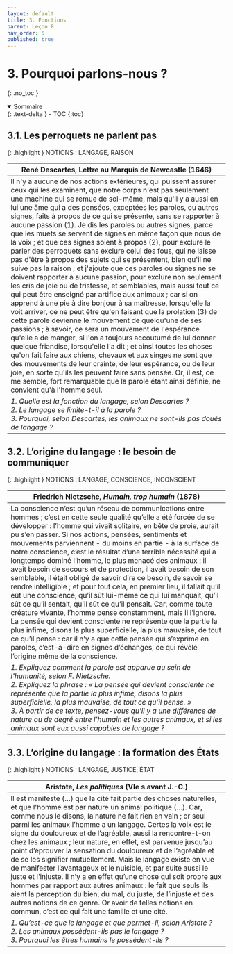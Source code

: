 ```yaml
---
layout: default
title: 3. Fonctions
parent: Leçon 8
nav_order: 5
published: true
---
```


# 3. Pourquoi parlons-nous ?
{: .no_toc }

<details open markdown="block">
  <summary>
    Sommaire
  </summary>
  {: .text-delta }
- TOC
{:toc}
</details>


## 3.1. Les perroquets ne parlent pas

{: .highlight }
NOTIONS : LANGAGE, RAISON


| René Descartes, Lettre au Marquis de Newcastle (1646)  |
| --------------------- |
| Il n'y a aucune de nos actions extérieures, qui puissent assurer ceux qui les examinent, que notre corps n'est pas seulement une machine qui se remue de soi-même, mais qu'il y a aussi en lui une âme qui a des pensées, exceptées les paroles, ou autres signes, faits à propos de ce qui se présente, sans se rapporter à aucune passion (1). Je dis les paroles ou autres signes, parce que les muets se servent de signes en même façon que nous de la voix ; et que ces signes soient à propos (2), pour exclure le parler des perroquets sans exclure celui des fous, qui ne laisse pas d'être à propos des sujets qui se présentent, bien qu'il ne suive pas la raison ; et j'ajoute que ces paroles ou signes ne se doivent rapporter à aucune passion, pour exclure non seulement les cris de joie ou de tristesse, et semblables, mais aussi tout ce qui peut être enseigné par artifice aux animaux ; car si on apprend à une pie à dire bonjour à sa maîtresse, lorsqu'elle la voit arriver, ce ne peut être qu'en faisant que la prolation (3) de cette parole devienne le mouvement de quelqu'une de ses passions ; à savoir, ce sera un mouvement de l'espérance qu'elle a de manger, si l'on a toujours accoutumé de lui donner quelque friandise, lorsqu'elle l'a dit ; et ainsi toutes les choses qu'on fait faire aux chiens, chevaux et aux singes ne sont que des mouvements de leur crainte, de leur espérance, ou de leur joie, en sorte qu'ils les peuvent faire sans pensée. Or, il est, ce me semble, fort remarquable que la parole étant ainsi définie, ne convient qu'à l'homme seul. |
| *1. Quelle est la fonction du langage, selon Descartes ?<br> 2. Le langage se limite-t-il à la parole ? <br> 3. Pourquoi, selon Descartes, les animaux ne sont-ils pas doués de langage ?* |

## 3.2. L’origine du langage : le besoin de communiquer

{: .highlight }
NOTIONS : LANGAGE, CONSCIENCE, INCONSCIENT

| Friedrich Nietzsche, *Humain, trop humain* (1878)     |
| ---------------------------- |
| La conscience n’est qu’un réseau de communications entre hommes ; c’est en cette seule qualité qu’elle a été forcée de se développer : l’homme qui vivait solitaire, en bête de proie, aurait pu s’en passer. Si nos actions, pensées, sentiments et mouvements parviennent - du moins en partie - à la surface de notre conscience, c’est le résultat d’une terrible nécessité qui a longtemps dominé l’homme, le plus menacé des animaux : il avait besoin de secours et de protection, il avait besoin de son semblable, il était obligé de savoir dire ce besoin, de savoir se rendre intelligible ; et pour tout cela, en premier lieu, il fallait qu’il eût une conscience, qu’il sût lui-même ce qui lui manquait, qu’il sût ce qu’il sentait, qu’il sût ce qu’il pensait. Car, comme toute créature vivante, l’homme pense constamment, mais il l’ignore. La pensée qui devient consciente ne représente que la partie la plus infime, disons la plus superficielle, la plus mauvaise, de tout ce qu’il pense : car il n’y a que cette pensée qui s’exprime en paroles, c’est-à-dire en signes d’échanges, ce qui révèle l’origine même de la conscience. |
| *1. Expliquez comment la parole est apparue au sein de l'humanité, selon F. Nietzsche. <br> 2. Expliquez la phrase : « La pensée qui devient consciente ne représente que la partie la plus infime, disons la plus superficielle, la plus mauvaise, de tout ce qu’il pense. » <br> 3. À partir de ce texte, pensez-vous qu'il y a une différence de nature ou de degré entre l'humain et les autres animaux, et si les animaux sont eux aussi capables de langage ?* |

## 3.3. L’origine du langage : la formation des États

{: .highlight }
NOTIONS : LANGAGE, JUSTICE, ÉTAT

| Aristote,  *Les politiques* (VIe s.avant J.-C.)          |
| ---------------------------- |
| Il est manifeste (…)  que la cité fait partie des choses naturelles, et que l'homme est par nature  un animal politique (…). Car, comme nous le disons, la nature ne fait rien en vain ; or seul parmi les animaux  l’homme a un langage. Certes la voix est le signe du douloureux et de l’agréable, aussi la rencontre-t-on chez les animaux ; leur nature, en effet,  est parvenue jusqu’au point d’éprouver la sensation du douloureux et de  l’agréable et de se les signifier mutuellement. Mais le langage existe en vue  de manifester l’avantageux et le nuisible, et par suite aussi le juste et  l’injuste. Il n’y a en effet qu’une chose qui soit propre aux hommes par  rapport aux autres animaux : le fait que seuls ils aient la perception du  bien, du mal, du juste, de l’injuste et des autres notions de ce genre. Or  avoir de telles notions en commun, c’est ce qui fait une famille et une cité. |
| *1. Qu’est-ce que le langage et que permet-il, selon Aristote ? <br> 2. Les animaux possèdent-ils pas le langage ? <br> 3. Pourquoi les êtres humains le possèdent-ils ?*     |

